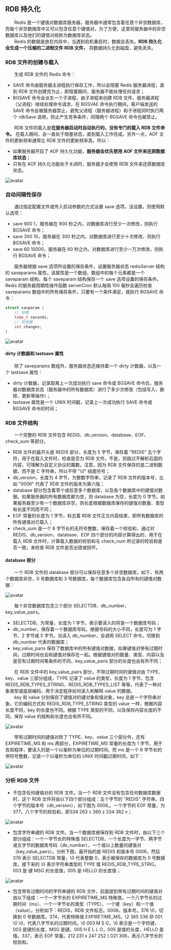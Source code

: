 
## RDB 持久化
　　Redis 是一个键值对数据库服务器，服务器中通常包含着任意个非空数据库，而每个非空数据库中又可以包含任意个键值对，为了方便，这里将服务器中的非空数据库以及他们的键值对统称为数据库状态。<br />
　　Redis 的数据是放在内存中，当遇到宕机重启时，数据会丢失。**RDB 持久化会生成一个压缩的二进制文件 RDB 文件，** 将数据持久化到磁盘，避免丢失。

### RDB 文件的创建与载入
　　生成 RDB 文件的 Redis 命令：

- SAVE 命令由服务器主进程执行保存工作，所以会阻塞 Redis 服务器进程，直到 RDB 文件创建完为止，即阻塞期间，服务器不能处理任何请求；
- BGSAVE 命令会派生一个子进程，由子进程来创建 RDB 文件，服务器进程（父进程）继续处理命令请求。在 BGSVAE 命令执行期间，客户端发送的 SAVE 命令会被服务器禁止，避免父进程（服务器进程）和子进程同时执行两个 rdbSave 调用，防止产生竞争条件，同理两个 BGSAVE 命令也被禁止。

　　RDB 文件的载入是**在服务器启动时自动执行的，没有专门的载入 RDB 文件命令。** 在载入期间，会一直处于阻塞状态，直到载入工作完成。另外一点，AOF 文件的更新频率通常比 RDB 文件的更新频率高，所以：
  
- 如果服务器开启了 AOF 持久化功能，**服务器会优先使用 AOF 文件来还原数据库状态**；
- 只有在 AOF 持久化功能处于关闭时，服务器才会使用 RDB 文件来还原数据库状态。

![avatar](chapter_10_p1.png)

### 自动间隔性保存
　　通过指定配置文件或传入启动参数的方式设置 save 选项，没设置，则使用默认选项：
  
- save 900 1，服务器在 900 秒之内，对数据库进行至少一次修改，则执行 BGSAVE 命令；
- save 300 10，服务器在 300 秒之内，对数据库进行至少十次修改，则执行 BGSAVE 命令；
- save 60 10000，服务器在 60 秒之内，对数据库进行至少一万次修改，则执行 BGSAVE 命令；

　　服务器根据 save 选项所设置的保存条件，设置服务器状态 redisServer 结构的 saveparams 属性，该属性是一个数组，数组中的每个元素都是一个 saveparam 结构，每个 saveparam 结构保存一个 save 选项设置的保存条件。Redis 的服务器周期性操作函数 serverCron 默认每隔 100 毫秒会遍历检查 saveparams 数组中的所有保存条件，只要有一个条件满足，就执行 BGSAVE 命令：
  
```c
struct savparam {
    // 秒数
    time_t seconds;
    // 修改数
    int changes;
}
```

![avatar](chapter_10_p2.png)

#### dirty 计数器和 lastsave 属性
　　除了 saveparams 数组外，服务器状态还维持着一个 dirty 计数器，以及一个 lastsave 属性：
  
- dirty 计数器，记录距离上一次成功执行 save 命令或 BGSAVE 命令后，服务器对数据库状态（服务器中的所有数据库）进行了多少次修改（包括写入、删除、更新等操作）；
- lastsave 属性是一个 UNIX 时间戳，记录上一次成功执行 SAVE 命令或 BGSAVE 命令的时间；

### RDB 文件结构
　　一个完整的 RDB 文件包含 REDIS、db_version、database、EOF、check_sum 等部分。

- RDB 文件的最开头是 REDIS 部分，长度为 5 字节，保存着 "REDIS" 五个字符，用于在载入文件时，检查是否为 RDB 文件。不是，则跳过不解析后面的内容，可理解为自定义协议的魔数。注意，因为 RDB 文件保存的是二进制数据，而不是 C 字符串，所以不带 "\0" 结尾符号；
- db_version，长度为 4 字节，为整数字符串，记录了 RDB 文件的版本号，比如 "0006" 代表了 RDB 文件的版本为第六版；
- database 部分包含着零个或任意多个数据库，以及各个数据库中的键值对数据。如果服务器的所有数据库都为空，则 database 为空，长度为 0 字节。如果服务器至少有一个数据库非空，则长度根据数据库保存的键值对数量、类型和长度不同而不同；
- EOF 常量的长度为 1 字节，标志着 RDB 文件正文内容结束，即所有数据库的所有键值对已载入；
- check_sum 是一个 8 字节长的无符号整数，保存着一个校验和，通过对 REDIS、db_version、database、EOF 四个部分的内容计算得出的，用于在载入 RDB 文件时，计算载入数据的校验和与 check_num 所记录的校验和是否一致，来检查 RDB 文件是否出错或损坏。

#### database 部分
　　一个 RDB 文件的 database 部分可以保存任意多个非空数据库。如下，有两个数据库非空，0 号数据库和 3 号数据库，每个数据库包含各自所有的键值对数据：
  
![avatar](chapter_10_p3.png)

　　每个非空数据库包含三个部分 SELECTDB、db_number、key_value_pairs。
  
- SELECTDB，为常量，长度为 1 字节，表示要读入的将是一个数据库号码；
- db_number，保存着一个数据库号码，根据号码的大小不同，长度可为 1 字节、2 字节或 5 字节。当读入 db_number，会调用 SELECT 命令，切换到 db_number 代表的数据库；
- key_value_paris 保存了数据库中的所有键值对数据，如果键值对带有过期时间，过期时间也会和键值对保存在一起。根据键值对的数量、类型、内容以及是否有过期时间等条件的不同，key_value_paris 部分的长度也会有所不同；

　　在 RDB 文件中的 key_value_pairs 部分，不带过期时间的键值对由 TYPE、key、value 三部分组成，TYPE 记录了 value 的类型，长度为 1 字节，包含 REDIS_RDB_TYPES_STRING、REDIS_RDB_TYPES_LIST 等等，代表了一种对象类型或底层编码，用于决定程序如何读入和解释 value 的数据。<br />
　　key 和 value 分别保存了键值对的键对象和值对象，key 总是一个字符串对象，它的编码方式和 REDIS_RDB_TYPE_STRING 类型的 value 一样，根据内容长度不同，key 的长度也不同。根据 TYPE 类型的不同，以及保存内容长度的不同，保存 value 的结构和长度也会有所不同。
  
![avatar](chapter_10_p4.png)

　　带有过期时间的键值对除了 TYPE、key、value 三个部分外，还有 EXPIRETIME_MS 和 ms 两部分，EXPIRETIME_MS 常量的长度为 1 字节，用于告知程序，要读入的是一个以毫秒为单位的过期时间。而 ms 是一个 8 字节长的带符号整数，记录一个以毫秒为单位的 UNIX 时间戳过期时间，如下：
  
![avatar](chapter_10_p5.png)

### 分析 RDB 文件

- 不包含任何键值对的 RDB 文件。当一个 RDB 文件没有包含任何数据库数据时，这个 RDB 文件将由以下四个部分组成：五个字节的 "REDIS" 字符串。四个字节的版本号（db_version），如下图为 0006,。一个字节的 EOF 常量，为 377。八个字节的校验和，即334 263 c 360 z 334 362 v；

![avatar](chapter_10_p6.png)

- 包含字符串键的 RDB 文件。当一个数据库被保存到 RDB 文件时，由以下三个部分组成：一个一字节长的特殊值 SELECTDB，一个长度为一字节、两字节或五字节的数据库号码（db_number），一个或以上数量的键值对（key_value_pairs）。分析下图，最开始的是 REDIS 和版本号 0006，然后 376 表示 SELECTDB 常量，\0 代表整数 0，表示被保存的数据库为 0 号数据库。接下来的 \0 表示字符串类型的 TYPE 值 REDIS_RDB_TYPE_STRIG，003 是 键 MSG 的长度值，005 是 HELLO 的长度值；

![avatar](chapter_10_p7.png)

- 包含带有过期时间的字符串键的 RDB 文件，前面提到带有过期时间的键值对由以下组成：一个一字节长的 EXPIRETIME_MS 特殊值，一个八字节长的过期时间（ms）、一个一字节长的类型（TYPE）、一个键（key）和一个值（value）。分析如下：REDIS，RDB 文件标志。0006，版本号。376 \0，切换到 0 号数据库。374，代表特殊值 EXPIRETIME_MS。\2 365 336 @ 001 \0 \0，代表八字节长的过期时间。\0 003 M S G，\0 表示是一个字符键，003 是键的长度，MSG 是键。005 H E L L O，005 是值的长度，HELLO 是值。337，表示 EOF 常量。212 231 x 247 252 } 021 306，表示八字节长的校验和。
